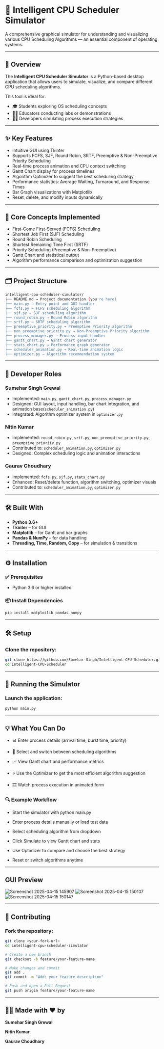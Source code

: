# 🧠 Intelligent CPU Scheduler Simulator

A comprehensive graphical simulator for understanding and visualizing various CPU Scheduling Algorithms — an essential component of operating systems.

---

## 📌 Overview

The **Intelligent CPU Scheduler Simulator** is a Python-based desktop application that allows users to simulate, visualize, and compare different CPU scheduling algorithms.

This tool is ideal for:

- 🎓 Students exploring OS scheduling concepts  
- 🧑‍🏫 Educators conducting labs or demonstrations  
- 👨‍💻 Developers simulating process execution strategies  

---

## ✨ Key Features

- Intuitive GUI using Tkinter  
- Supports FCFS, SJF, Round Robin, SRTF, Preemptive & Non-Preemptive Priority Scheduling  
- Real-time process animation and CPU context switching  
- Gantt Chart display for process timelines  
- Algorithm Optimizer to suggest the best scheduling strategy  
- Performance statistics: Average Waiting, Turnaround, and Response Times  
- Bar Graph visualizations with Matplotlib  
- Reset, delete, and modify inputs dynamically  

---

## 🧠 Core Concepts Implemented

- First-Come First-Served (FCFS) Scheduling  
- Shortest Job First (SJF) Scheduling  
- Round Robin Scheduling  
- Shortest Remaining Time First (SRTF)  
- Priority Scheduling (Preemptive & Non-Preemptive)  
- Gantt Chart and statistical output  
- Algorithm performance comparison and optimization suggestion  

---

## 🗂️ Project Structure
```bash
intelligent-cpu-scheduler-simulator/
├── README.md → Project documentation (you're here)
├── main.py → Entry point and GUI handler
├── fcfs.py → FCFS scheduling algorithm
├── sjf.py → SJF scheduling algorithm
├── round_robin.py → Round Robin algorithm
├── srtf.py → SRTF scheduling algorithm
├── preemptive_priority.py → Preemptive Priority algorithm
├── non_preemptive_priority.py → Non-Preemptive Priority algorithm
├── process_manager.py → Process input handler
├── gantt_chart.py → Gantt chart generator
├── stats_chart.py → Performance graph generator
├── scheduler_animation.py → Real-time animation logic
├── optimizer.py → Algorithm recommendation system
```

---

## 👥 Developer Roles

### Sumehar Singh Grewal
- Implemented: `main.py`, `gantt_chart.py`, `process_manager.py`  
- Designed: GUI layout, input handling, bar chart integration, and animation base(`scheduler_animation.py`)  
- Integrated: Algorithm optimizer system in `optimizer.py`  

### Nitin Kumar
- Implemented: `round_robin.py`, `srtf.py`, `non_preemptive_priority.py`, `preemptive_priority.py`  
- Contributed to: `scheduler_animation.py`, `optimizer.py`  
- Designed: Complex scheduling logic and animation interactions  

### Gaurav Choudhary
- Implemented: `fcfs.py`, `sjf.py`, `stats_chart.py`  
- Enhanced: Reset/delete function, algorithm switching, optimizer visuals  
- Contributed to: `scheduler_animation.py`, `optimizer.py`  

---

## 🛠️ Built With

- **Python 3.6+**  
- **Tkinter** – for GUI  
- **Matplotlib** – for Gantt and bar graphs  
- **Pandas & NumPy** – for data handling  
- **Threading, Time, Random, Copy** – for simulation & transitions  

---

## ⚙️ Installation

### ✅ Prerequisites

- Python 3.6 or higher installed   

### 📦 Install Dependencies

```bash
pip install matplotlib pandas numpy
```
---

## 🛠️ Setup
### Clone the repository:
```bash
git clone https://github.com/Sumehar-Singh/Intelligent-CPU-Scheduler.git
cd Intelligent-CPU-Scheduler
```
---

## 🚀 Running the Simulator
### Launch the application:
```bash
python main.py
```
---
## 💡 What You Can Do
- 📊 Enter process details (arrival time, burst time, priority)

- 🔄 Select and switch between scheduling algorithms

- 📈 View Gantt chart and performance metrics

- ⚡ Use the Optimizer to get the most efficient algorithm suggestion

- 🎞️ Watch process execution in animated form

### 🔍 Example Workflow
- Start the simulator with python main.py

- Enter process details manually or load test data

- Select scheduling algorithm from dropdown

- Click Simulate to view Gantt chart and stats

- Use Optimizer to compare and choose the best strategy

- Reset or switch algorithms anytime

---
## GUI Preview

![Screenshot 2025-04-15 145907](https://github.com/user-attachments/assets/02a0989c-ec3d-4945-8f5f-2436d4370021)
![Screenshot 2025-04-15 150107](https://github.com/user-attachments/assets/f6cacc84-79a2-4e93-acb9-5a459b0d1903)
![Screenshot 2025-04-15 150147](https://github.com/user-attachments/assets/e54ba9fc-76af-4364-a4ab-3c174ae8d0dd)


---
## 🤝 Contributing
### Fork the repository:
```bash
git clone <your-fork-url>
cd intelligent-cpu-scheduler-simulator

# Create a new branch
git checkout -b feature/your-feature-name

# Make changes and commit
git add .
git commit -m "Add: your feature description"

# Push and open a Pull Request
git push origin feature/your-feature-name
```
---
## 👨‍💻 Made with ❤️ by
**Sumehar Singh Grewal**

**Nitin Kumar**

**Gaurav Choudhary**
